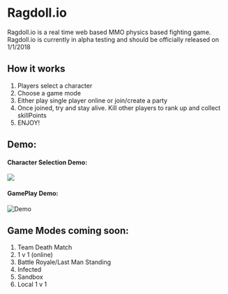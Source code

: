 # Ragdoll.io
Ragdoll.io is a real time web based MMO physics based fighting game. 
Ragdoll.io is currently in alpha testing and should be officially released on 1/1/2018



## How it works

1. Players select a character
2. Choose a game mode
3. Either play single player online or join/create a party
4. Once joined, try and stay alive. Kill other players to rank up and collect skillPoints
5. ENJOY!

## Demo:

#### Character Selection Demo:
![](https://i.gyazo.com/252bd65f9b5420a1af264b077d27c629.gif)

#### GamePlay Demo:
![](/demo.gif?raw=true "Demo")

## Game Modes coming soon:
1. Team Death Match
2. 1 v 1 (online)
3. Battle Royale/Last Man Standing
4. Infected
5. Sandbox
6. Local 1 v 1
